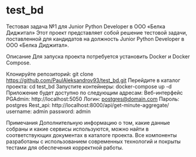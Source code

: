 # test_bd
Тестовая задача №1 для Junior Python Developer в ООО «Белка Диджитал»
Этот проект представляет собой решение тестовой задачи, поставленной для кандидатов на должность Junior Python Developer в ООО «Белка Диджитал».

Описание
Для запуска проекта потребуется установить Docker и Docker Compose.

Клонируйте репозиторий: git clone https://github.com/PaulAleksandrov93/test_bd.git
Перейдите в каталог проекта: cd test_bd
Запустите контейнеры: docker-compose up -d
Приложение будет доступно по следующим адресам:
Веб-интерфейс PGAdmin: http://localhost:5050
Логин: postgres@domain.com
Пароль: postgres
Rest_api:
http://localhost:8000/api/get-minute-aggregate/
username: admin password: admin

Примечания
Дополнительную информацию о том, какие данные собраны и какие сервисы используются, можно найти в соответствующих документах в каталоге проекта.
Все компоненты разработаны с использованием современных технологий и покрыты тестами для обеспечения корректной работы.
